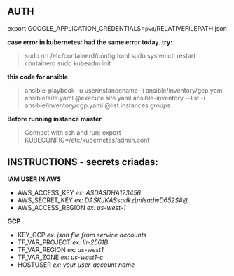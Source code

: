 ## AUTH
  export GOOGLE_APPLICATION_CREDENTIALS=`pwd`/RELATIVEFILEPATH.json

**case error in kubernetes: had the same error today. try:**
  > sudo rm /etc/containerd/config.toml
  > sudo systemctl restart containerd
  > sudo kubeadm init

**this code for ansible**
  > ansible-playbook -u userinstancename -i ansible/inventory/gcp.yaml ansible/site.yaml @execute site.yaml
  > ansible-inventory --list -i ansible/inventory/cgp.yaml @list instances groups

**Before running instance master**
  > Connect with ssh and run: export KUBECONFIG=/etc/kubernetes/admin.conf

## INSTRUCTIONS - secrets criadas:
  **IAM USER IN AWS**
   - AWS_ACCESS_KEY *ex: ASDASDHA123456*
   - AWS_SECRET_KEY *ex: DASKJKASsadkz\mlsadwD652$#@*
   - AWS_ACCESS_REGION *ex: us-west-1*

  **GCP**
   - KEY_GCP *ex: json file from service accounts*  
   - TF_VAR_PROJECT *ex: Iir-2561B*
   - TF_VAR_REGION  *ex: us-west1*
   - TF_VAR_ZONE  *ex: us-west1-c*
   - HOSTUSER *ex: your user-account name*